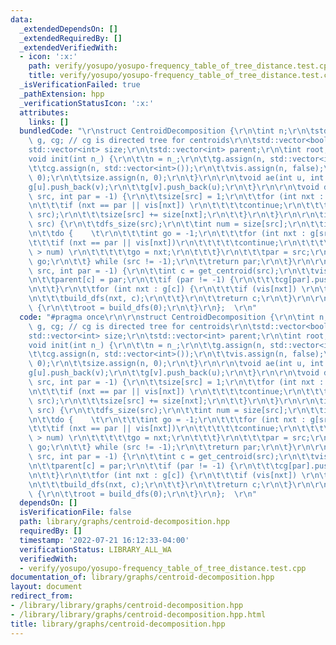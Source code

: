 ```yaml
---
data:
  _extendedDependsOn: []
  _extendedRequiredBy: []
  _extendedVerifiedWith:
  - icon: ':x:'
    path: verify/yosupo/yosupo-frequency_table_of_tree_distance.test.cpp
    title: verify/yosupo/yosupo-frequency_table_of_tree_distance.test.cpp
  _isVerificationFailed: true
  _pathExtension: hpp
  _verificationStatusIcon: ':x:'
  attributes:
    links: []
  bundledCode: "\r\nstruct CentroidDecomposition {\r\n\tint n;\r\n\tstd::vector<std::vector<int>>\
    \ g, cg; // cg is directed tree for centroids\r\n\tstd::vector<bool> vis;\r\n\t\
    std::vector<int> size;\r\n\tstd::vector<int> parent;\r\n\tint root;\r\n\r\n\t\
    void init(int n_) {\r\n\t\tn = n_;\r\n\t\tg.assign(n, std::vector<int>());\r\n\
    \t\tcg.assign(n, std::vector<int>());\r\n\t\tvis.assign(n, false);\r\n\t\tparent.assign(n,\
    \ 0);\r\n\t\tsize.assign(n, 0);\r\n\t}\r\n\r\n\tvoid ae(int u, int v) {\r\n\t\t\
    g[u].push_back(v);\r\n\t\tg[v].push_back(u);\r\n\t}\r\n\r\n\tvoid dfs_size(int\
    \ src, int par = -1) {\r\n\t\tsize[src] = 1;\r\n\t\tfor (int nxt : g[src]) {\r\
    \n\t\t\tif (nxt == par || vis[nxt]) \r\n\t\t\t\tcontinue;\r\n\t\t\tdfs_size(nxt,\
    \ src);\r\n\t\t\tsize[src] += size[nxt];\r\n\t\t}\r\n\t}\r\n\r\n\tint get_centroid(int\
    \ src) {\r\n\t\tdfs_size(src);\r\n\t\tint num = size[src];\r\n\t\tint par = -1;\r\
    \n\t\tdo {    \t\r\n\t\t\tint go = -1;\r\n\t\t\tfor (int nxt : g[src]) {\r\n\t\
    \t\t\tif (nxt == par || vis[nxt])\r\n\t\t\t\t\tcontinue;\r\n\t\t\t\tif (2 * size[nxt]\
    \ > num) \r\n\t\t\t\t\tgo = nxt;\r\n\t\t\t}\r\n\t\t\tpar = src;\r\n\t\t\tsrc =\
    \ go;\r\n\t\t} while (src != -1);\r\n\t\treturn par;\r\n\t}\r\n\r\n\tint build_dfs(int\
    \ src, int par = -1) {\r\n\t\tint c = get_centroid(src);\r\n\t\tvis[c] = true;\r\
    \n\t\tparent[c] = par;\r\n\t\tif (par != -1) {\r\n\t\t\tcg[par].push_back(c);\r\
    \n\t\t}\r\n\t\tfor (int nxt : g[c]) {\r\n\t\t\tif (vis[nxt]) \r\n\t\t\t\tcontinue;\r\
    \n\t\t\tbuild_dfs(nxt, c);\r\n\t\t}\r\n\t\treturn c;\r\n\t}\r\n\r\n\tvoid build()\
    \ {\r\n\t\troot = build_dfs(0);\r\n\t}\r\n};  \r\n"
  code: "#pragma once\r\n\r\nstruct CentroidDecomposition {\r\n\tint n;\r\n\tstd::vector<std::vector<int>>\
    \ g, cg; // cg is directed tree for centroids\r\n\tstd::vector<bool> vis;\r\n\t\
    std::vector<int> size;\r\n\tstd::vector<int> parent;\r\n\tint root;\r\n\r\n\t\
    void init(int n_) {\r\n\t\tn = n_;\r\n\t\tg.assign(n, std::vector<int>());\r\n\
    \t\tcg.assign(n, std::vector<int>());\r\n\t\tvis.assign(n, false);\r\n\t\tparent.assign(n,\
    \ 0);\r\n\t\tsize.assign(n, 0);\r\n\t}\r\n\r\n\tvoid ae(int u, int v) {\r\n\t\t\
    g[u].push_back(v);\r\n\t\tg[v].push_back(u);\r\n\t}\r\n\r\n\tvoid dfs_size(int\
    \ src, int par = -1) {\r\n\t\tsize[src] = 1;\r\n\t\tfor (int nxt : g[src]) {\r\
    \n\t\t\tif (nxt == par || vis[nxt]) \r\n\t\t\t\tcontinue;\r\n\t\t\tdfs_size(nxt,\
    \ src);\r\n\t\t\tsize[src] += size[nxt];\r\n\t\t}\r\n\t}\r\n\r\n\tint get_centroid(int\
    \ src) {\r\n\t\tdfs_size(src);\r\n\t\tint num = size[src];\r\n\t\tint par = -1;\r\
    \n\t\tdo {    \t\r\n\t\t\tint go = -1;\r\n\t\t\tfor (int nxt : g[src]) {\r\n\t\
    \t\t\tif (nxt == par || vis[nxt])\r\n\t\t\t\t\tcontinue;\r\n\t\t\t\tif (2 * size[nxt]\
    \ > num) \r\n\t\t\t\t\tgo = nxt;\r\n\t\t\t}\r\n\t\t\tpar = src;\r\n\t\t\tsrc =\
    \ go;\r\n\t\t} while (src != -1);\r\n\t\treturn par;\r\n\t}\r\n\r\n\tint build_dfs(int\
    \ src, int par = -1) {\r\n\t\tint c = get_centroid(src);\r\n\t\tvis[c] = true;\r\
    \n\t\tparent[c] = par;\r\n\t\tif (par != -1) {\r\n\t\t\tcg[par].push_back(c);\r\
    \n\t\t}\r\n\t\tfor (int nxt : g[c]) {\r\n\t\t\tif (vis[nxt]) \r\n\t\t\t\tcontinue;\r\
    \n\t\t\tbuild_dfs(nxt, c);\r\n\t\t}\r\n\t\treturn c;\r\n\t}\r\n\r\n\tvoid build()\
    \ {\r\n\t\troot = build_dfs(0);\r\n\t}\r\n};  \r\n"
  dependsOn: []
  isVerificationFile: false
  path: library/graphs/centroid-decomposition.hpp
  requiredBy: []
  timestamp: '2022-07-21 16:12:33-04:00'
  verificationStatus: LIBRARY_ALL_WA
  verifiedWith:
  - verify/yosupo/yosupo-frequency_table_of_tree_distance.test.cpp
documentation_of: library/graphs/centroid-decomposition.hpp
layout: document
redirect_from:
- /library/library/graphs/centroid-decomposition.hpp
- /library/library/graphs/centroid-decomposition.hpp.html
title: library/graphs/centroid-decomposition.hpp
---
```

